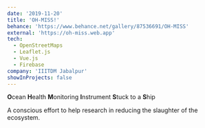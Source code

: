 ```yaml
---
date: '2019-11-20'
title: 'OH-MISS!'
behance: 'https://www.behance.net/gallery/87536691/OH-MISS'
external: 'https://oh-miss.web.app'
tech:
  - OpenStreetMaps
  - Leaflet.js
  - Vue.js
  - Firebase
company: 'IIITDM Jabalpur'
showInProjects: false
---
```


**O**cean **H**ealth **M**onitoring **I**nstrument **S**tuck to a **S**hip

A conscious effort to help research in reducing the slaughter of the ecosystem.
